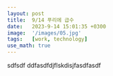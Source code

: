 ```yaml
---
layout: post
title:  9/14 푸리에 급수
date:   2023-9-14 15:01:35 +0300
image:  '/images/05.jpg'
tags:   [work, technology]
use_math: true
---
```

sdfsdf
ddfasdfdjflskdisjfasdfasdf


